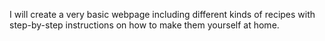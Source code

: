 I will create a very basic webpage including different kinds of recipes with step-by-step instructions on how to make them yourself at home.